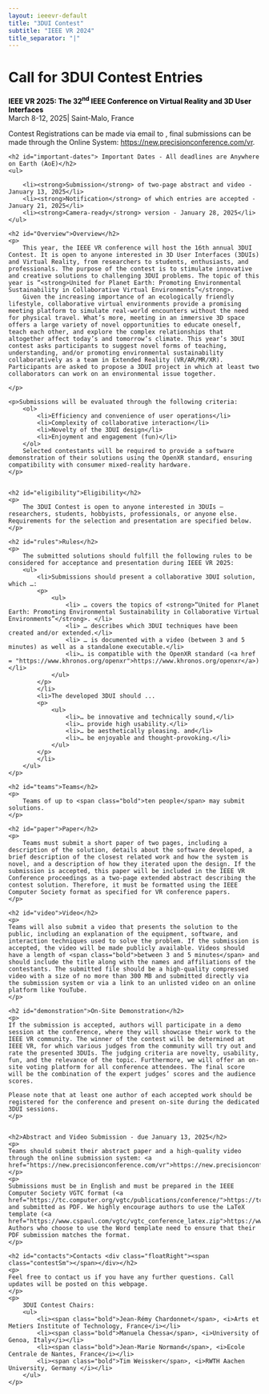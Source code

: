 ```yaml
---
layout: ieeevr-default
title: "3DUI Contest"
subtitle: "IEEE VR 2024"
title_separator: "|"
---
```


<script type="text/javascript">
    $(document).ready(function(){
		var email = ""; 
		var domain = "ieeevr.org"; 

	    email = "contest2025"; 		
		$(".contestSm").html("<span class='text-nowrap'><a href=javascript:location='" + "mail" + "to:" + email + "@" + domain + "'><i class='fas fa-fw fa-envelope-square emailIconSm' style=''></i><i class='emailTextSm'>" + email + "@" + domain + "</a></i></span>");   
        
        $(".contest").html("<span class='text-nowrap'><a href=javascript:location='" + "mail" + "to:" + email + "@" + domain + "'><i class='fas fa-fw fa-envelope-square emailIcon' style=''></i><i class='emailText'>" + email + "@" + domain + "</a></i></span>");              
	});
</script>
<div>
    <h1 id="cfp-3dui-contest">Call for 3DUI Contest Entries<div class="floatRight"><span class="contestSm"></span></div></h1>
    <p>
        <strong style="color: black">IEEE VR 2025: The 32<sup>nd</sup> IEEE Conference on Virtual Reality and 3D User Interfaces</strong><br />
            March 8-12, 2025| Saint-Malo, France
    </p>
    <p>
        Contest Registrations can be made via email to  <span class="contest"></span>, final submissions can be made through the Online System: <a href="https://new.precisionconference.com/vr">https://new.precisionconference.com/vr</a>.
    </p>

    <h2 id="important-dates"> Important Dates - All deadlines are Anywhere on Earth (AoE)</h2>
    <ul>
        
        <li><strong>Submission</strong> of two-page abstract and video - January 13, 2025</li>
        <li><strong>Notification</strong> of which entries are accepted - January 21, 2025</li>
        <li><strong>Camera-ready</strong> version - January 28, 2025</li>
    </ul>

    <h2 id="Overview">Overview</h2>
    <p>
        This year, the IEEE VR conference will host the 16th annual 3DUI Contest. It is open to anyone interested in 3D User Interfaces (3DUIs) and Virtual Reality, from researchers to students, enthusiasts, and professionals. The purpose of the contest is to stimulate innovative and creative solutions to challenging 3DUI problems. The topic of this year is “<strong>United for Planet Earth: Promoting Environmental Sustainability in Collaborative Virtual Environments”</strong>.
        Given the increasing importance of an ecologically friendly lifestyle, collaborative virtual environments provide a promising meeting platform to simulate real-world encounters without the need for physical travel. What’s more, meeting in an immersive 3D space offers a large variety of novel opportunities to educate oneself, teach each other, and explore the complex relationships that altogether affect today’s and tomorrow’s climate. This year’s 3DUI contest asks participants to suggest novel forms of teaching, understanding, and/or promoting environmental sustainability collaboratively as a team in Extended Reality (VR/AR/MR/XR). Participants are asked to propose a 3DUI project in which at least two collaborators can work on an environmental issue together.

    </p>

    <p>Submissions will be evaluated through the following criteria:
        <ol>
            <li>Efficiency and convenience of user operations</li>
            <li>Complexity of collaborative interaction</li>            
            <li>Novelty of the 3DUI design</li>
            <li>Enjoyment and engagement (fun)</li>
        </ol>
        Selected contestants will be required to provide a software demonstration of their solutions using the OpenXR standard, ensuring compatibility with consumer mixed-reality hardware.
    </p>
    

    <h2 id="eligibility">Eligibility</h2>
    <p>
        The 3DUI Contest is open to anyone interested in 3DUIs — researchers, students, hobbyists, professionals, or anyone else. Requirements for the selection and presentation are specified below.
    </p>

    <h2 id="rules">Rules</h2>
    <p>
        The submitted solutions should fulfill the following rules to be considered for acceptance and presentation during IEEE VR 2025:
        <ul>
            <li>Submissions should present a collaborative 3DUI solution, which …:
            <p>
                <ul>
                    <li> … covers the topics of <strong>“United for Planet Earth: Promoting Environmental Sustainability in Collaborative Virtual Environments”</strong>. </li>
                    <li> … describes which 3DUI techniques have been created and/or extended.</li>
                    <li> … is documented with a video (between 3 and 5 minutes) as well as a standalone executable.</li>
                    <li>… is compatible with the OpenXR standard (<a href = "https://www.khronos.org/openxr">https://www.khronos.org/openxr</a>)</li>
                </ul>
            </p>
            </li>
            <li>The developed 3DUI should ...
            <p>
                <ul>
                    <li>… be innovative and technically sound,</li>
                    <li>… provide high usability.</li>
                    <li>… be aesthetically pleasing. and</li>
                    <li>… be enjoyable and thought-provoking.</li>
                </ul>
            </p>
            </li>
        </ul>
    </p>

    <h2 id="teams">Teams</h2>
    <p>
        Teams of up to <span class="bold">ten people</span> may submit solutions.
    </p>
    
    <h2 id="paper">Paper</h2>
    <p>
        Teams must submit a short paper of two pages, including a description of the solution, details about the software developed, a brief description of the closest related work and how the system is novel, and a description of how they iterated upon the design. If the submission is accepted, this paper will be included in the IEEE VR Conference proceedings as a two-page extended abstract describing the contest solution. Therefore, it must be formatted using the IEEE Computer Society format as specified for VR conference papers.
    </p>

    <h2 id="video">Video</h2>
    <p>
    Teams will also submit a video that presents the solution to the public, including an explanation of the equipment, software, and interaction techniques used to solve the problem. If the submission is accepted, the video will be made publicly available. Videos should have a length of <span class="bold">between 3 and 5 minutes</span> and should include the title along with the names and affiliations of the contestants. The submitted file should be a high-quality compressed video with a size of no more than 300 MB and submitted directly via the submission system or via a link to an unlisted video on an online platform like YouTube.
    </p>

    <h2 id="demonstration">On-Site Demonstration</h2>
    <p>
    If the submission is accepted, authors will participate in a demo session at the conference, where they will showcase their work to the IEEE VR community. The winner of the contest will be determined at IEEE VR, for which various judges from the community will try out and rate the presented 3DUIs. The judging criteria are novelty, usability, fun, and the relevance of the topic. Furthermore, we will offer an on-site voting platform for all conference attendees. The final score will be the combination of the expert judges’ scores and the audience scores.
    
    Please note that at least one author of each accepted work should be registered for the conference and present on-site during the dedicated 3DUI sessions.
    </p> 

    
    <h2>Abstract and Video Submission - due January 13, 2025</h2>
    <p>
    Teams should submit their abstract paper and a high-quality video through the online submission system: <a href="https://new.precisionconference.com/vr">https://new.precisionconference.com/vr</a>
    </p>
    <p>
    Submissions must be in English and must be prepared in the IEEE Computer Society VGTC format (<a href="https://tc.computer.org/vgtc/publications/conference/">https://tc.computer.org/vgtc/publications/conference/</a>) and submitted as PDF. We highly encourage authors to use the LaTeX template (<a href="https://www.cspaul.com/vgtc/vgtc_conference_latex.zip">https://www.cspaul.com/vgtc/vgtc_conference_latex.zip</a>). Authors who choose to use the Word template need to ensure that their PDF submission matches the format.
    </p>

    <h2 id="contacts">Contacts <div class="floatRight"><span class="contestSm"></span></div></h2>	
    <p>
    Feel free to contact us if you have any further questions. Call updates will be posted on this webpage.
    </p>
    <p>
        3DUI Contest Chairs:
        <ul>   
            <li><span class="bold">Jean-Rémy Chardonnet</span>, <i>Arts et Metiers Institute of Technology, France</i></li>            
            <li><span class="bold">Manuela Chessa</span>, <i>University of Genoa, Italy</i></li>            
            <li><span class="bold">Jean-Marie Normand</span>, <i>Ecole Centrale de Nantes, France</i></li>
            <li><span class="bold">Tim Weissker</span>, <i>RWTH Aachen University, Germany </i></li>
        </ul>
    </p>
</div>